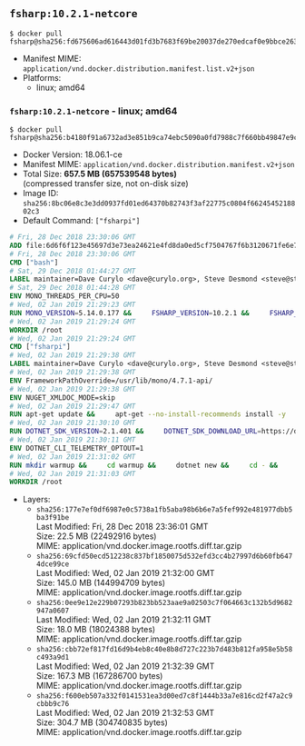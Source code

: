 ## `fsharp:10.2.1-netcore`

```console
$ docker pull fsharp@sha256:fd675606ad616443d01fd3b7683f69be20037de270edcaf0e9bbce263b2a312a
```

-	Manifest MIME: `application/vnd.docker.distribution.manifest.list.v2+json`
-	Platforms:
	-	linux; amd64

### `fsharp:10.2.1-netcore` - linux; amd64

```console
$ docker pull fsharp@sha256:b4180f91a6732ad3e851b9ca74ebc5090a0fd7988c7f660bb49847e9ce828bd7
```

-	Docker Version: 18.06.1-ce
-	Manifest MIME: `application/vnd.docker.distribution.manifest.v2+json`
-	Total Size: **657.5 MB (657539548 bytes)**  
	(compressed transfer size, not on-disk size)
-	Image ID: `sha256:8bc06e8c3e3dd0937fd01ed64370b82743f3af22775c0804f6624545218802c3`
-	Default Command: `["fsharpi"]`

```dockerfile
# Fri, 28 Dec 2018 23:30:06 GMT
ADD file:6d6f6f123e45697d3e73ea24621e4fd8da0ed5cf7504767f6b3120671fe6e7d1 in / 
# Fri, 28 Dec 2018 23:30:06 GMT
CMD ["bash"]
# Sat, 29 Dec 2018 01:44:27 GMT
LABEL maintainer=Dave Curylo <dave@curylo.org>, Steve Desmond <steve@stevedesmond.ca>
# Sat, 29 Dec 2018 01:44:28 GMT
ENV MONO_THREADS_PER_CPU=50
# Wed, 02 Jan 2019 21:29:23 GMT
RUN MONO_VERSION=5.14.0.177 &&     FSHARP_VERSION=10.2.1 &&     FSHARP_BASENAME=fsharp-$FSHARP_VERSION &&     FSHARP_ARCHIVE=$FSHARP_VERSION.tar.gz &&     FSHARP_ARCHIVE_URL=https://github.com/fsharp/fsharp/archive/$FSHARP_VERSION.tar.gz &&     export GNUPGHOME="$(mktemp -d)" &&     apt-get update && apt-get --no-install-recommends install -y gnupg dirmngr &&     apt-key adv --batch --keyserver hkp://p80.pool.sks-keyservers.net:80 --recv-keys 3FA7E0328081BFF6A14DA29AA6A19B38D3D831EF &&     echo "deb https://download.mono-project.com/repo/debian stretch/snapshots/$MONO_VERSION main" | tee /etc/apt/sources.list.d/mono-official-stable.list &&     apt-get install -y apt-transport-https &&     apt-get update -y &&     apt-get --no-install-recommends install -y pkg-config make nuget mono-devel msbuild ca-certificates-mono locales &&     rm -rf /var/lib/apt/lists/* &&     echo 'en_US.UTF-8 UTF-8' > /etc/locale.gen && /usr/sbin/locale-gen &&     mkdir -p /tmp/src &&     cd /tmp/src &&     printf "namespace a { class b { public static void Main(string[] args) { new System.Net.WebClient().DownloadFile(\"%s\", \"%s\");}}}" $FSHARP_ARCHIVE_URL $FSHARP_ARCHIVE > download-fsharp.cs &&     mcs download-fsharp.cs && mono download-fsharp.exe && rm download-fsharp.exe download-fsharp.cs &&     tar xf $FSHARP_ARCHIVE &&     cd $FSHARP_BASENAME &&     make &&     make install &&     cd ~ &&     rm -rf /tmp/src /tmp/NuGetScratch ~/.nuget ~/.config ~/.local "$GNUPGHOME" &&     apt-get purge -y make gnupg dirmngr &&     apt-get clean
# Wed, 02 Jan 2019 21:29:24 GMT
WORKDIR /root
# Wed, 02 Jan 2019 21:29:24 GMT
CMD ["fsharpi"]
# Wed, 02 Jan 2019 21:29:38 GMT
LABEL maintainer=Dave Curylo <dave@curylo.org>, Steve Desmond <steve@stevedesmond.ca>
# Wed, 02 Jan 2019 21:29:38 GMT
ENV FrameworkPathOverride=/usr/lib/mono/4.7.1-api/
# Wed, 02 Jan 2019 21:29:38 GMT
ENV NUGET_XMLDOC_MODE=skip
# Wed, 02 Jan 2019 21:29:47 GMT
RUN apt-get update &&     apt-get --no-install-recommends install -y     curl     libunwind8     gettext     apt-transport-https     libc6     libcurl3     libgcc1     libgssapi-krb5-2     libicu57     liblttng-ust0     libssl1.0.2     libstdc++6     libunwind8     libuuid1     zlib1g &&     rm -rf /var/lib/apt/lists/*
# Wed, 02 Jan 2019 21:30:10 GMT
RUN DOTNET_SDK_VERSION=2.1.401 &&     DOTNET_SDK_DOWNLOAD_URL=https://dotnetcli.blob.core.windows.net/dotnet/Sdk/$DOTNET_SDK_VERSION/dotnet-sdk-$DOTNET_SDK_VERSION-linux-x64.tar.gz &&     DOTNET_SDK_DOWNLOAD_SHA=639f9f68f225246d9cce798d72d011f65c7eda0d775914d1394df050bddf93e2886555f5eed85a75d6c72e9063a54d8aa053c64c326c683b94e9e0a0570e5654 &&     curl -SL $DOTNET_SDK_DOWNLOAD_URL --output dotnet.tar.gz &&     echo "$DOTNET_SDK_DOWNLOAD_SHA dotnet.tar.gz" | sha512sum -c - &&     mkdir -p /usr/share/dotnet &&     tar -zxf dotnet.tar.gz -C /usr/share/dotnet &&     rm dotnet.tar.gz &&     ln -s /usr/share/dotnet/dotnet /usr/bin/dotnet
# Wed, 02 Jan 2019 21:30:11 GMT
ENV DOTNET_CLI_TELEMETRY_OPTOUT=1
# Wed, 02 Jan 2019 21:31:02 GMT
RUN mkdir warmup &&     cd warmup &&     dotnet new &&     cd - &&     rm -rf warmup /tmp/NuGetScratch
# Wed, 02 Jan 2019 21:31:03 GMT
WORKDIR /root
```

-	Layers:
	-	`sha256:177e7ef0df6987e0c5738a1fb5aba98b6b6e7a5fef992e481977dbb5ba3f91be`  
		Last Modified: Fri, 28 Dec 2018 23:36:01 GMT  
		Size: 22.5 MB (22492916 bytes)  
		MIME: application/vnd.docker.image.rootfs.diff.tar.gzip
	-	`sha256:69cfd50ecd512238c837bf1850075d532efd3cc4b27997d6b60fb6474dce99ce`  
		Last Modified: Wed, 02 Jan 2019 21:32:00 GMT  
		Size: 145.0 MB (144994709 bytes)  
		MIME: application/vnd.docker.image.rootfs.diff.tar.gzip
	-	`sha256:0ee9e12e229b07293b823bb523aae9a02503c7f064663c132b5d9682947a0607`  
		Last Modified: Wed, 02 Jan 2019 21:32:11 GMT  
		Size: 18.0 MB (18024388 bytes)  
		MIME: application/vnd.docker.image.rootfs.diff.tar.gzip
	-	`sha256:cbb72ef817fd16d9b4eb8c40e8b8d727c223b7d483b812fa958e5b58c493a9d1`  
		Last Modified: Wed, 02 Jan 2019 21:32:39 GMT  
		Size: 167.3 MB (167286700 bytes)  
		MIME: application/vnd.docker.image.rootfs.diff.tar.gzip
	-	`sha256:f600eb507a332f0141531ea3d00ed7c8f1444b33a7e816cd2f47a2c9cbbb9c76`  
		Last Modified: Wed, 02 Jan 2019 21:32:53 GMT  
		Size: 304.7 MB (304740835 bytes)  
		MIME: application/vnd.docker.image.rootfs.diff.tar.gzip
